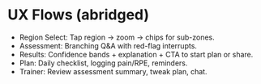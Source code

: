 # UX Flows (abridged)
- Region Select: Tap region → zoom → chips for sub-zones.
- Assessment: Branching Q&A with red-flag interrupts.
- Results: Confidence bands + explanation + CTA to start plan or share.
- Plan: Daily checklist, logging pain/RPE, reminders.
- Trainer: Review assessment summary, tweak plan, chat.
